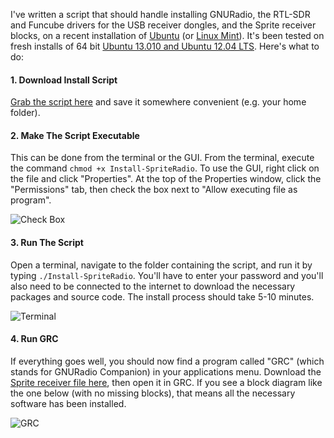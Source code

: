I've written a script that should handle installing GNURadio, the RTL-SDR and Funcube drivers for the USB receiver dongles, and the Sprite receiver blocks, on a recent installation of [Ubuntu](http://www.ubuntu.com/) (or [Linux Mint](http://linuxmint.com/)). It's been tested on fresh installs of 64 bit [Ubuntu 13.010 and Ubuntu 12.04 LTS](http://www.ubuntu.com/download/desktop). Here's what to do:

#### 1. Download Install Script
[Grab the script here](https://raw.github.com/zacinaction/kicksat-groundstation/master/Install-SpriteRadio) and save it somewhere convenient (e.g. your home folder).

#### 2. Make The Script Executable
This can be done from the terminal or the GUI. From the terminal, execute the command `chmod +x Install-SpriteRadio`. To use the GUI, right click on the file and click "Properties". At the top of the Properties window, click the "Permissions" tab, then check the box next to "Allow executing file as program".

![Check Box](https://dl.dropboxusercontent.com/u/19178351/GItHub%20Wiki%20Pictures/GNURadio_CheckBox.png)

#### 3. Run The Script
Open a terminal, navigate to the folder containing the script, and run it by typing `./Install-SpriteRadio`. You'll have to enter your password and you'll also need to be connected to the internet to download the necessary packages and source code. The install process should take 5-10 minutes.

![Terminal](https://dl.dropboxusercontent.com/u/19178351/GItHub%20Wiki%20Pictures/GNURadio_Term.png)

#### 4. Run GRC
If everything goes well, you should now find a program called "GRC" (which stands for GNURadio Companion) in your applications menu. Download the [Sprite receiver file here](https://raw.github.com/zacinaction/kicksat-groundstation/master/Sprite%20Receiver.grc), then open it in GRC. If you see a block diagram like the one below (with no missing blocks), that means all the necessary software has been installed.

![GRC](https://dl.dropboxusercontent.com/u/19178351/GItHub%20Wiki%20Pictures/GNURadio_GRC.png)